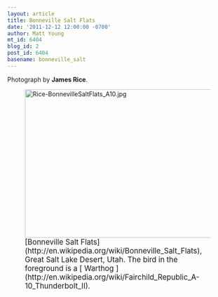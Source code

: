```yaml
---
layout: article
title: Bonneville Salt Flats
date: '2011-12-12 12:00:00 -0700'
author: Matt Young
mt_id: 6404
blog_id: 2
post_id: 6404
basename: bonneville_salt
---
```

Photograph by **James Rice**.


<figure>
<img src="http://pandasthumb.org/Rice-BonnevilleSaltFlats_A10.jpg" alt="Rice-BonnevilleSaltFlats_A10.jpg" width="600" height="338" />
<figcaption markdown="span">
<big>[Bonneville Salt Flats](http://en.wikipedia.org/wiki/Bonneville_Salt_Flats), Great Salt Lake Desert, Utah. The bird in the foreground is a [ Warthog ](http://en.wikipedia.org/wiki/Fairchild_Republic_A-10_Thunderbolt_II).</big>

</figcaption>
</figure>
